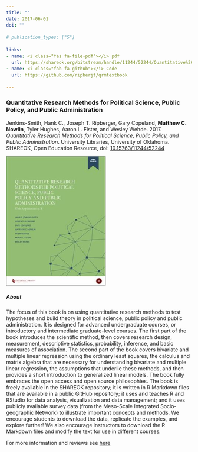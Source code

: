 ```yaml
---
title: ""
date: 2017-06-01
doi: ""

# publication_types: ["5"]

links:
- name: <i class="fas fa-file-pdf"></i> pdf
  url: https://shareok.org/bitstream/handle/11244/52244/Quantitative%20Research%20Methods%20For%20Political%20Science%2c%20Public%20Policy%20and%20Public%20Administration%2c%20With%20Applications%20in%20R.pdf?sequence=15&isAllowed=y 
- name: <i class="fab fa-github"></i> Code 
  url: https://github.com/ripberjt/qrmtextbook

---
```


### Quantitative Research Methods for Political Science, Public Policy, and Public Administration 

Jenkins-Smith, Hank C., Joseph T. Ripberger,  Gary Copeland, **Matthew C. Nowlin**,  Tyler Hughes, Aaron L. Fister, and Wesley Wehde. 2017. _Quantitative Research Methods for Political Science, Public Policy, and Public Administration_. University Libraries, University of Oklahoma. SHAREOK, Open Education Resource, doi:  <a href="http://dx.doi.org/10.15763/11244/52244" itemprop="url">10.15763/11244/52244</span></a>  

![](book.jpg)

##### About 
The focus of this book is on using quantitative research methods to test hypotheses and build theory in political science, public policy and public administration. It is designed for advanced undergraduate courses, or introductory and intermediate graduate-level courses. The first part of the book introduces the scientific method, then covers research design, measurement, descriptive statistics, probability, inference, and basic measures of association. The second part of the book covers bivariate and multiple linear regression using the ordinary least squares, the calculus and matrix algebra that are necessary for understanding bivariate and multiple linear regression, the assumptions that underlie these methods, and then provides a short introduction to generalized linear models. The book fully embraces the open access and open source philosophies. The book is freely available in the SHAREOK repository; it is written in R Markdown files that are available in a public GitHub repository; it uses and teaches R and RStudio for data analysis, visualization and data management; and it uses publicly available survey data (from the Meso-Scale Integrated Socio-geographic Network) to illustrate important concepts and methods. We encourage students to download the data, replicate the examples, and explore further! We also encourage instructors to download the R Markdown files and modify the text for use in different courses.

For more information and reviews see [here](https://open.umn.edu/opentextbooks/textbooks/quantitative-research-methods-for-political-science-public-policy-and-public-administration-with-applications-in-r-3rd-edition)

